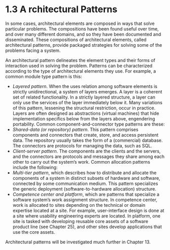 1.3 A rchitectural Patterns
===

In some cases, architectural elements are composed in ways that solve particular problems. The compositions have been found useful over time, and over many different domains, and so they have been documented and disseminated. These compositions of architectural elements, called architectural patterns, provide packaged strategies for solving some of the problems facing a system.

An architectural pattern delineates the element types and their forms of interaction used in solving the problem. Patterns can be characterized according to the type of architectural elements they use. For example, a common module type pattern is this:

* _Layered pattern_. When the uses relation among software elements is strictly unidirectional, a system of layers emerges. A layer is a coherent set of related functionality. In a strictly layered structure, a layer can only use the services of the layer immediately below it. Many variations of this pattern, lessening the structural restriction, occur in practice. Layers are often designed as abstractions (virtual machines) that hide implementation specifics below from the layers above, engendering portability. Common component-and-connector type patterns are these:
* _Shared-data (or repository) pattern_. This pattern comprises components and connectors that create, store, and access persistent data. The repository usually takes the form of a (commercial) database. The connectors are protocols for managing the data, such as SQL.
* _Client-server pattern_. The components are the clients and the servers, and the connectors are protocols and messages they share among each other to carry out the system’s work. Common allocation patterns include the following:
* _Multi-tier pattern_, which describes how to distribute and allocate the components of a system in distinct subsets of hardware and software, connected by some communication medium. This pattern specializes the generic deployment (software-to-hardware allocation) structure.
* _Competence center and platform_, which are patterns that specialize a software system’s work assignment structure. In competence center, work is allocated to sites depending on the technical or domain expertise located at a site. For example, user-interface design is done at a site where usability engineering experts are located. In platform, one site is tasked with developing reusable core assets of a software product line (see Chapter 25), and other sites develop applications that use the core assets.

Architectural patterns will be investigated much further in Chapter 13.